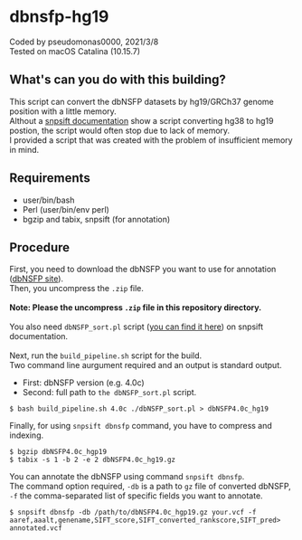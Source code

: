 # dbnsfp-hg19

Coded by pseudomonas0000, 2021/3/8<br>
Tested on macOS Catalina (10.15.7)<br>

## What's can you do with this building?
This script can convert the dbNSFP datasets by hg19/GRCh37 genome position with a little memory.<br>
Althout a [snpsift documentation](https://pcingola.github.io/SnpEff/ss_dbnsfp/) show a script converting hg38 to hg19 postion, the script would often stop due to lack of memory.<br>
I provided a script that was created with the problem of insufficient memory in mind.

## Requirements
* user/bin/bash
* Perl (user/bin/env perl)
* bgzip and tabix, snpsift (for annotation)<br>

## Procedure
First, you need to download the dbNSFP you want to use for annotation ([dbNSFP site](https://sites.google.com/site/jpopgen/dbNSFP)).<br>
Then, you uncompress the `.zip` file. <br>
<br>
__Note: Please the uncompress `.zip` file in this repository directory.__<br>
<br>
You also need `dbNSFP_sort.pl` script ([you can find it here](https://raw.githubusercontent.com/pcingola/SnpEff/master/scripts_build/dbNSFP_sort.pl)) on snpsift documentation.<br>
<br>
Next, run the `build_pipeline.sh` script for the build.<br>
Two command line aurgument required and an output is standard output.
<br>
* First: dbNSFP version (e.g. 4.0c)
* Second: full path to `the dbNSFP_sort.pl` script.<br>

```console
$ bash build_pipeline.sh 4.0c ./dbNSFP_sort.pl > dbNSFP4.0c_hg19
```

Finally, for using `snpsift dbnsfp` command, you have to compress and indexing.
```console
$ bgzip dbNSFP4.0c_hgp19
$ tabix -s 1 -b 2 -e 2 dbNSFP4.0c_hg19.gz
```

You can annotate the dbNSFP using command `snpsift dbnsfp`.<br>
The command option required, `-db` is a path to `gz` file of converted dbNSFP, `-f` the comma-separated list of specific fields you want to annotate.<br>  
```console
$ snpsift dbnsfp -db /path/to/dbNSFP4.0c_hgp19.gz your.vcf -f aaref,aaalt,genename,SIFT_score,SIFT_converted_rankscore,SIFT_pred> annotated.vcf
```


